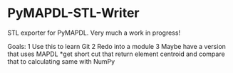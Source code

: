 # PyMAPDL-STL-Writer
STL exporter for PyMAPDL.  Very much a work in progress!  

Goals:
1 Use this to learn Git
2 Redo into a module
3 Maybe have a version that uses MAPDL *get short cut that return element centroid
  and compare that to calculating same with NumPy
